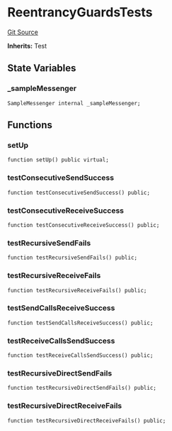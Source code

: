 # ReentrancyGuardsTests
[Git Source](https://github.com/ava-labs/teleporter/blob/4e46f28c075e9bfc858fb8bbe266f5b4cb45a0be/src/Teleporter/tests/ReentrancyGuardsTests.t.sol)

**Inherits:**
Test


## State Variables
### _sampleMessenger

```solidity
SampleMessenger internal _sampleMessenger;
```


## Functions
### setUp


```solidity
function setUp() public virtual;
```

### testConsecutiveSendSuccess


```solidity
function testConsecutiveSendSuccess() public;
```

### testConsecutiveReceiveSuccess


```solidity
function testConsecutiveReceiveSuccess() public;
```

### testRecursiveSendFails


```solidity
function testRecursiveSendFails() public;
```

### testRecursiveReceiveFails


```solidity
function testRecursiveReceiveFails() public;
```

### testSendCallsReceiveSuccess


```solidity
function testSendCallsReceiveSuccess() public;
```

### testReceiveCallsSendSuccess


```solidity
function testReceiveCallsSendSuccess() public;
```

### testRecursiveDirectSendFails


```solidity
function testRecursiveDirectSendFails() public;
```

### testRecursiveDirectReceiveFails


```solidity
function testRecursiveDirectReceiveFails() public;
```

